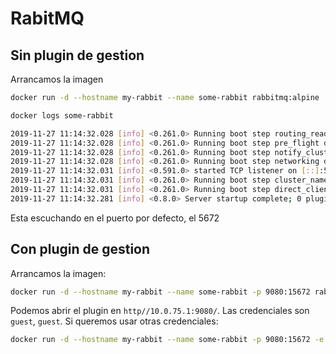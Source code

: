 # RabitMQ

## Sin plugin de gestion

Arrancamos la imagen

```sh
docker run -d --hostname my-rabbit --name some-rabbit rabbitmq:alpine

docker logs some-rabbit
```

```sh
2019-11-27 11:14:32.028 [info] <0.261.0> Running boot step routing_ready defined by app rabbit
2019-11-27 11:14:32.028 [info] <0.261.0> Running boot step pre_flight defined by app rabbit
2019-11-27 11:14:32.028 [info] <0.261.0> Running boot step notify_cluster defined by app rabbit
2019-11-27 11:14:32.028 [info] <0.261.0> Running boot step networking defined by app rabbit
2019-11-27 11:14:32.031 [info] <0.591.0> started TCP listener on [::]:5672
2019-11-27 11:14:32.031 [info] <0.261.0> Running boot step cluster_name defined by app rabbit
2019-11-27 11:14:32.031 [info] <0.261.0> Running boot step direct_client defined by app rabbit
2019-11-27 11:14:32.281 [info] <0.8.0> Server startup complete; 0 plugins started.
```

Esta escuchando en el puerto por defecto, el 5672

## Con plugin de gestion

Arrancamos la imagen:

```sh
docker run -d --hostname my-rabbit --name some-rabbit -p 9080:15672 rabbitmq:management-alpine
```

Podemos abrir el plugin en `http//10.0.75.1:9080/`. Las credenciales son `guest`, `guest`. Si queremos usar otras credenciales:

```sh
docker run -d --hostname my-rabbit --name some-rabbit -p 9080:15672 -e RABBITMQ_DEFAULT_USER=user -e RABBITMQ_DEFAULT_PASS=password rabbitmq:management-alpine
```
